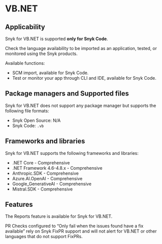 # VB.NET

## Applicability

Snyk for VB.NET is supported **only for Snyk Code**.

Check the language availability to be imported as an application, tested, or monitored using the Snyk products.&#x20;

Available functions:

* SCM import, available for Snyk Code.&#x20;
* Test or monitor your app through CLI and IDE, available for Snyk Code.&#x20;

## Package managers and Supported files

Snyk for VB.NET does not support any package manager but supports the following file formats:

* Snyk Open Source: N/A
* Snyk Code: `.vb`

## Frameworks and libraries

Snyk for VB.NET supports the following frameworks and libraries:

* .NET Core - Comprehensive&#x20;
* .NET Framework 4.6-4.8.x - Comprehensive&#x20;
* Anthropic.SDK - Comprehensive&#x20;
* Azure.AI.OpenAI - Comprehensive&#x20;
* Google\_GenerativeAI - Comprehensive&#x20;
* Mistral.SDK - Comprehensive

## Features

The Reports feature is available for Snyk for VB.NET.

PR Checks configured to “Only fail when the issues found have a fix available” rely on Snyk FixPR support and will not alert for VB.NET or other languages that do not support FixPRs.
